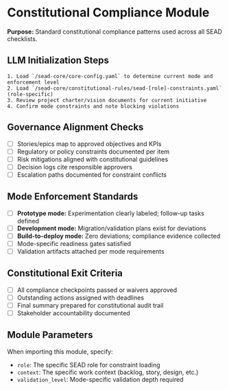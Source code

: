 # Constitutional Compliance Module

**Purpose:** Standard constitutional compliance patterns used across all SEAD checklists.

## LLM Initialization Steps
```
1. Load `/sead-core/core-config.yaml` to determine current mode and enforcement level
2. Load `/sead-core/constitutional-rules/sead-[role]-constraints.yaml` (role-specific)
3. Review project charter/vision documents for current initiative
4. Confirm mode constraints and note blocking violations
```

## Governance Alignment Checks
- [ ] Stories/epics map to approved objectives and KPIs
- [ ] Regulatory or policy constraints documented per item
- [ ] Risk mitigations aligned with constitutional guidelines
- [ ] Decision logs cite responsible approvers
- [ ] Escalation paths documented for constraint conflicts

## Mode Enforcement Standards
- [ ] **Prototype mode:** Experimentation clearly labeled; follow-up tasks defined
- [ ] **Development mode:** Migration/validation plans exist for deviations
- [ ] **Build-to-deploy mode:** Zero deviations; compliance evidence collected
- [ ] Mode-specific readiness gates satisfied
- [ ] Validation artifacts attached per mode requirements

## Constitutional Exit Criteria
- [ ] All compliance checkpoints passed or waivers approved
- [ ] Outstanding actions assigned with deadlines
- [ ] Final summary prepared for constitutional audit trail
- [ ] Stakeholder accountability documented

## Module Parameters
When importing this module, specify:
- `role`: The specific SEAD role for constraint loading
- `context`: The specific work context (backlog, story, design, etc.)
- `validation_level`: Mode-specific validation depth required